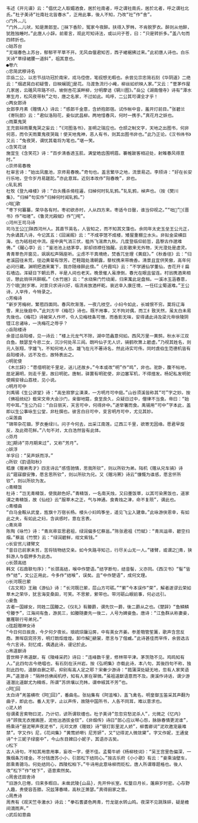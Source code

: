 <!-- { "loadSidebar": true } -->
    韦述《开元谱》云：“倡优之人取媚酒食，居於社南者，呼之谓社南氏，居於北者，呼之谓社北氏。”杜子美诗“社南社北皆春水”，正用此事，後人不知，乃改“社”作“舍”。
    ○门外︵儿
    “门外︵儿吠，知是萧郎至。袜下香阶，冤家今夜醉。扶得入罗帏，不肯脱罗衣。醉则从他醉，犹胜独睡时。”此唐人小辞。前辈言，观此可知诗法，或以问子苍，曰：“只是转折多。”盖八句而四转折也。
    ○姑苏台
    “无端春色上苏台，郁郁芊芊草不开。无风自偃君知否，西子裙裾拂过来。”此初唐人诗也。白乐天诗“草绿裙腰一道斜”，祖其意也。
    ●卷六
    ○忠简武穆诗名
    宗岳二公，以忠节战功冠於南宋，戎马倥偬，笔砚想无暇也。余尝见宗忠简石刻《华阴道》二绝云：“烟遮晃白初疑雪，日映斓斑是花。马渡急流行小崦，柳丝如织映人家。”又云：“菅茅作屋几家居，云碓风帘路不纡。坡侧杏花溪畔柳，分明摩诘《辋川图》。”岳公《湖南僧寺》诗有“潭水寒生月，松风夜带秋”之句，唐之名家，不过如此。呜呼，二公其可谓全才乎！
    ○两女郎诗
    女郎李月素《赠情人》诗云：“感郎千金意，含娇抱郎宿。试作帐中音，羞开灯前目。”张碧兰《寄阮郎》云：“君似洛阳花，妾似武昌柳。两地惜春风，何时一携手。”真花月之妖也。
    ○雨粟鬼哭
    王充尝辩雨粟鬼哭之妄云：“《河图洛书》，圣明之瑞应也。仓颉之制文字，天地之出图书，何非何恶，而令天雨粟鬼夜哭哉！使天地鬼神，恶人有书，则其出图书非也。”此乃正论。《汉书纬书》又云：“兔夜哭，谓忧其毫将为笔也。”堪一笑。
    ○含笑花谜
    施宜生《含笑花》诗：“百步清香透玉肌，满堂皓齿围明眉。褰帷跛客相迎处，射雉春风得意时。”
    ○京师易春晚
    杜审言诗：“始出凤凰池，京师易春晚。”奇句也。盖言繁华之地，流景易迈。李颀诗：“好在长安行乐地，空令岁月易蹉跎。”亦此意耳。近刻本改作“阳春晚”，非也。
    ○轧轧鸦
    杜牧《登九峰楼》诗：“白头搔杀倚柱遍，归棹何时轧轧鸦。”轧轧鸦，棹声也。（按《樊川集》，“归棹”句实作“归棹何时闻轧鸦。”）
    ○咄歌
    “枣下何纂纂，荣华各有时。枣初欲赤时，人从四方来。枣适今日罄，谁当仰视之。”“咄”，《晋书》作“咄嗟”。《鲁灵光殿赋》作“咤”。
    ○河州王司马诗
    司马王公，陕西河州人。其直节英名，人皆知之，而不知其文藻也。余同年太史玉垒王公元正，为余诵其八诗，今记其五：《回澜阁》云：“不成亭馆不成楼，矮屋重棚立水头。非拟金梁横巨海，也为砥柱屹中流。座中爽气消三伏，槛外飞湍肃九秋。几度登临仰前哲，昌黎古作邈难俦。”《醒心亭》云：“鉴池池上结茅亭，卸却烦襟任独醒。云影散来无外物，天光澄处是虚灵。青青草色开窗见，飒飒松声隔座听。尘虑不干真境绝，焚香兀坐理《黄庭》。”《秋香径》云：“归老溪园径未荒，径边黄菊有馀芳。芒鞋踏处濡朝露，藜杖携来带晚香。清景且宜供笑傲，高年何必问行藏。渊明把酒来篱下，我亦随缘醉此傍。”《丹霞坞》云：“不学逋仙学董仙，杏花开彳扁石墙边。浑疑日下朝云界，半是人间也老天。晚景催人虽潦倒，春光在眼且留连。村翁携酒来相访，憩此徜徉共醉眠。”《水竹居》云：“水绕柴门竹绕阑，归来寓此足盘桓。一溪冰玉涵春意，万个琅耐岁寒。对景只求诗兴好，临流肯放酒杯乾。衰迟幸入康庄境，一任红尘蜀道难。”王公诗，人罕传，今特录之。
    ○芳梅诗
    “新岁芳梅树，繁苞四面同。春风吹渐落，一夜几枝空。小妇今如此，长城恨不穷。莫将辽海雪，来比後庭中。”此刘方平《梅花》诗也。既不用事，又不拘对偶，而工纟致天然，虽太白未易先後也。《梅花》诗被宋人作坏，令人见梅枝条可憎，而香影无味，安得诵此诗及梁元帝徐陵阴铿江总诸咏，一洗梅花之辱乎？
    ○岳阳楼诗
    余昔过岳阳楼，见一诗云：“楼上元龙气不除，湖中范蠡意何如。西风万里一黄鹄，秋水半江双白鱼。鼓瑟至今悲二女，沉沙何处吊三闾。朗吟仙子无人识，骑鹤吹箫上碧虚。”乃视其姓名，则元人张翔，字雄飞，不知何地人也。雄飞在元不著诗名，然此诗实可传。同时虞伯生范德机皆有岳阳楼诗，远不及也，故特表出之。
    ○明驼使
    《木兰辞》：“愿借明驼千里足，送儿还故乡。”今本或改“明”作“鸣”，非也。驼卧，腹不帖地，屈足漏明，则走千里，故曰明驼。唐制，驿置有明驼使，非边塞军机，不得擅发。杨妃私发明驼使赐安禄山荔枝，见小说。
    ○明月可中
    刘禹锡《生公讲堂》诗：“高坐寂寥尘漠漠，一方明月可中庭。”山谷须溪皆称其“可”字之妙。按《佛祖统纪》载宋文帝大会沙门，亲御地筵，食至良久，众疑日过中，僧律不当食。帝曰：“始可中耳。”生公乃曰：“白日丽天，天言可中，何得非中。”遂举箸而食。禹锡用“可中”字本此，盖即以生公事咏生公堂，非杜撰也。彼言白日可中，变言明月可中，尤见其妙。
    ○采莲曲
    “锦带杂花钿，罗衣垂绿川。问子今何去，出采江南莲。辽西三千里，欲寄无因缘。愿君早旋反，及此荷花鲜。”八句不对，太白浩然皆有此体。
    ○芬月
    沈期诗“芬月期来过”，又称“芳月”。
    ○妖浮
    羊孚曰：“吴声妖而浮。”
    ○所钦《韵语阳秋》
    嵇康《赠弟秀才》四言诗云“感悟驰情，思我所钦”，则以所钦为弟。陆机《赠从兄车骑》诗云“寤寐靡安豫，愿言思所钦”，则以所钦为兄。又《赠冯罴》诗云“慷慨为谁感，愿言怀所钦”，则以所钦为友。
    ○青精饭
    杜诗：“岂无青精饭，使我颜色好。”青精饭，一名南天烛，又曰墨饭草，以其可染黑饭也，道家谓之青精饭，故《仙经》云“服草木之正，气与神通。食青烛之津，命不复陨”，谓此也。
    ○青楼曲
    “白马金鞍从武皇，旌旗十万宿长杨。楼头小妇鸣筝坐，遥见飞尘入建章。”此咏游侠恩幸，有如此之夫，有如此之妇，含讽感时，意在言表。
    ○青岚帚
    陈陶《咏竹》诗：“青岚帚亚思君祖，绿润偏多忆蔡邕。”陈张君祖《竹赋》：“青岚运帚，碧空扫烟。”蔡邕《竹赞》云：“绿润碧鲜，绀文紫钱。”
    ○长安贫儿镂臂文
    “昔日已前家未贫，苦将钱物结交亲。如今失路寻知己，行尽关山无一人。”镂臂，或谓之青，狭斜游人与倡狎多为此态。
    ○长颈高结
    韩文《石鼎联句序》：“长颈高结，喉中作楚语。”结字断句，结音髻，义亦同。《西汉书》“髻”皆作“结”，文公正用此，今多作“结喉”，误矣。且“中作楚语”，成何文理。
    ○长河既已萦
    《古文苑》王融《游仙》诗：“长河既已萦，层山方可砺。”“萦”今本误作“荣”，解者遂谬云荣如草木之荣华，犹言海变桑田，可笑。不思萦，萦带也。带河砺山眼前事，何必远引。
    ○妾鱼
    古者一国嫁女，同姓二国媵之。《仪礼》有媵爵，谓先饮一爵，後二爵从之也。《楚辞》“鱼鳞鳞兮媵予”，江海间有鱼，游民三，如媵随妻先一後二，人号为婢妾鱼。唐诗：“江鱼群从称妻妾，塞雁联行号弟兄。”
    ○弦超赠神女诗
    “今日何日辰良，今夕何夕夜长。琅疏琼牖沿房，中有美女齐姜。参差匏管笙簧，歌声含宫反商。萧晖窈窕芬芳，明灯朗炬煌煌。卸巾解褫裳，愿言与了偕臧。”此诗甚佳而罕传，余尝选古今六言诗，刻忆成，偶遇此诗，谩记於此。
    ○帛道猷诗
    晋世释子帛道猷，有《陵峰采药》诗曰：“连峰数千里，修林带平津。茅茨隐不见。鸡鸣知有人。”此四句古今绝唱也，有石刻在沃州岩。按《弘明集》亦载此诗，本八句，其後四句不称，独刻此四句，道猷自删之耶，抑别有高人定之耶？宋秦少游诗：“菰蒲深处疑无地，忽有人家笑语声。”道潜诗：“隔林仿佛闻机杼，知有人家在翠微。”虽祖道猷语意而不及。庚溪作诗话，谓少游道潜比道猷尤为精练，所谓“苏烘壤以充帏，谓申椒其不芳”也。
    ○阿回
    太白诗“羌笛横吹《阿回》”，番曲名。张祜集有《阿滥堆》，盖飞禽名，明皇御玉笛采其声翻为曲子，即此也。番人无字，止以声传，故随中国所书，人各不同耳，难以意求也。
    ○泥人娇
    俗谓柔言索物曰泥，乃计切，谚所谓软缠也。杜子美诗“忽忽穷愁泥杀人”，元微之《忆内》诗“顾我无衣搜画匣，泥他沽酒拔金钗”，《非烟传》诗曰“郎心应以琴心怨，脉脉春情更泥谁”，杨乘诗“昼泥琴声夜泥书”，元邓文原《赠妓》诗“银灯影里泥人娇”，柳耆卿词“泥欢邀宠最难禁”。字又作讠尼，《花间集》“黄莺娇啭讠尼芳妍”，又“记得泥人微敛黛”。字又作妮，王通叟诗“十三妮子绿窗中”，今山东目婢曰小妮子，其语亦古矣。
    ○松下
    古人诗句，不知其用意用事，妄改一字，便不佳。孟蜀牛峤《杨柳枝词》：“吴王宫里色偏深，一簇烟条万缕金。不分钱唐苏小小，引郎松下结同心。”按古乐府《小小歌》有云：“妾乘油壁车，郎乘青骢马。何处结同心，西陵松柏下。”牛诗用此意咏柳而贬松，唐人所谓尊题格也。後人改“松下”作“枝下”，语意索然矣。
    ○周舍还田舍诗
    “旧游久已倦，归来多暇日。未凿武陵{山品}，先开仲长室。松篁日月长，蓬麻岁时密。心存野人趣，贵使容吾膝。况兹薄春晴，高秋正萧瑟。”真得田家之意。
    ○周焘诗
    周焘有《观天竺寺激水》诗云：“拳石耆婆色两青，竹龙驱水转山鸣。夜深不见跳珠碎，疑是檐间滴雨声。”
    ○武后如意曲
